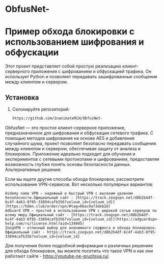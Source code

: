# ObfusNet- 

# Пример обхода блокировки с использованием шифрования и обфускации
Этот проект представляет собой простую реализацию клиент-серверного приложения с шифрованием и обфускацией трафика. Он использует Python и позволяет передавать зашифрованные сообщения между клиентом и сервером.
## Установка
1. Склонируйте репозиторий:
   ```bash
   https://github.com/InanimateRCH/ObfusNet-

ObfusNet — это простое клиент-серверное приложение, предназначенное для шифрования и обфускации сетевого трафика. С помощью методов шифрования на основе AES и добавления случайного шума, проект позволяет безопасно передавать сообщения между клиентом и сервером, обеспечивая защиту от анализа и блокировок. Приложение идеально подходит для обучения и экспериментов с сетевыми протоколами и шифрованием, предоставляя возможность глубже понять основы безопасности данных.
Альтернативные решения:

Если вы ищете другие способы обхода блокировок, рассмотрите использование VPN-сервисов. Вот несколько популярных вариантов:

    Hidemy name VPN — надежный и быстрый VPN с высоким уровнем безопасности.Официальный сайт - [https://track.zoogvpn.net/d8b2b4df-6c4f-4ab3-8f95-33894cafb356?voluum_id={voluum_id}](https://hdmn.club/order/vpn/#tag=66ac9af3deb2d) 
    AdGuard VPN — простой в использовании VPN с широкой сетью серверов по всему миру.Официальный сайт - [https://track.zoogvpn.net/d8b2b4df-6c4f-4ab3-8f95-33894cafb356?voluum_id={voluum_id}](https://adguardvpn-help.com/ru/license.html?aid=134945) 
    ZoogVPN — отличный выбор для анонимного серфинга и обхода блокировок. Официальный сайт - https://track.zoogvpn.net/d8b2b4df-6c4f-4ab3-8f95-33894cafb356?voluum_id={voluum_id} 

Для получения более подробной информации о различных решениях для обхода блокировок, вы можете посетить что такое VPN и как они работают сайте - https://youtube-ne-gruzitsya.ru/.
